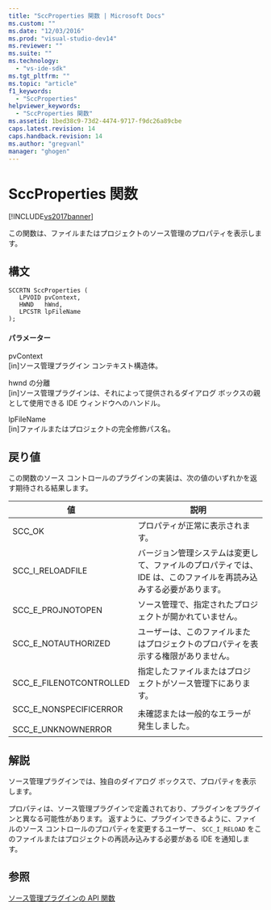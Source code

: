```yaml
---
title: "SccProperties 関数 | Microsoft Docs"
ms.custom: ""
ms.date: "12/03/2016"
ms.prod: "visual-studio-dev14"
ms.reviewer: ""
ms.suite: ""
ms.technology: 
  - "vs-ide-sdk"
ms.tgt_pltfrm: ""
ms.topic: "article"
f1_keywords: 
  - "SccProperties"
helpviewer_keywords: 
  - "SccProperties 関数"
ms.assetid: 1bed38c9-73d2-4474-9717-f9dc26a89cbe
caps.latest.revision: 14
caps.handback.revision: 14
ms.author: "gregvanl"
manager: "ghogen"
---
```

# SccProperties 関数
[!INCLUDE[vs2017banner](../code-quality/includes/vs2017banner.md)]

この関数は、ファイルまたはプロジェクトのソース管理のプロパティを表示します。  
  
## 構文  
  
```cpp#  
SCCRTN SccProperties (  
   LPVOID pvContext,  
   HWND   hWnd,  
   LPCSTR lpFileName  
);  
```  
  
#### パラメーター  
 pvContext  
 \[in\]ソース管理プラグイン コンテキスト構造体。  
  
 hwnd の分離  
 \[in\]ソース管理プラグインは、それによって提供されるダイアログ ボックスの親として使用できる IDE ウィンドウへのハンドル。  
  
 lpFileName  
 \[in\]ファイルまたはプロジェクトの完全修飾パス名。  
  
## 戻り値  
 この関数のソース コントロールのプラグインの実装は、次の値のいずれかを返す期待される結果します。  
  
|値|説明|  
|-------|--------|  
|SCC\_OK|プロパティが正常に表示されます。|  
|SCC\_I\_RELOADFILE|バージョン管理システムは変更して、ファイルのプロパティでは、IDE は、このファイルを再読み込みする必要があります。|  
|SCC\_E\_PROJNOTOPEN|ソース管理で、指定されたプロジェクトが開かれていません。|  
|SCC\_E\_NOTAUTHORIZED|ユーザーは、このファイルまたはプロジェクトのプロパティを表示する権限がありません。|  
|SCC\_E\_FILENOTCONTROLLED|指定したファイルまたはプロジェクトがソース管理下にあります。|  
|SCC\_E\_NONSPECIFICERROR<br /><br /> SCC\_E\_UNKNOWNERROR|未確認または一般的なエラーが発生しました。|  
  
## 解説  
 ソース管理プラグインでは、独自のダイアログ ボックスで、プロパティを表示します。  
  
 プロパティは、ソース管理プラグインで定義されており、プラグインをプラグインと異なる可能性があります。 返すように、プラグインできるように、ファイルのソース コントロールのプロパティを変更するユーザー、 `SCC_I_RELOAD` をこのファイルまたはプロジェクトの再読み込みする必要がある IDE を通知します。  
  
## 参照  
 [ソース管理プラグインの API 関数](../extensibility/source-control-plug-in-api-functions.md)